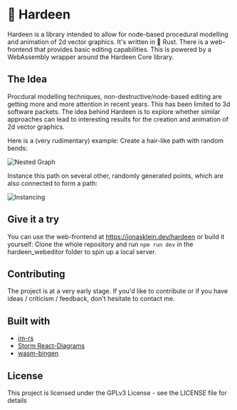# 🎩 Hardeen

Hardeen is a library intended to allow for node-based procedural modelling and animation of 2d vector graphics. It's written in 🦀 Rust. There is a web-frontend that provides basic editing capabilities. This is powered by a WebAssembly wrapper around the Hardeen Core library.

## The Idea

Procdural modelling techniques, non-destructive/node-based editing are getting more and more attention in recent years. This has been limited to 3d software packets. The idea behind Hardeen is to explore whether similar approaches can lead to interesting results for the creation and animation of 2d vector graphics.

Here is a (very rudimentary) example: Create a hair-like path with random bends:

![Nested Graph](https://jonasklein.dev/hardeen/example_1.png)

Instance this path on several other, randomly generated points, which are also connected to form a path:

![Instancing](https://jonasklein.dev/hardeen/example_3.png)

## Give it a try

You can use the web-frontend at https://jonasklein.dev/hardeen or build it yourself: Clone the whole repository and run `npm run dev` in the hardeen_webeditor folder to spin up a local server.

## Contributing

The project is at a very early stage. If you'd like to contribute or if you have ideas / criticism / feedback, don't hesitate to contact me.

## Built with

- [im-rs](https://docs.rs/crate/im/13.0.0)
- [Storm React-Diagrams](https://github.com/projectstorm/react-diagrams)
- [wasm-bingen](https://github.com/rustwasm/wasm-bindgen)

## License

This project is licensed under the GPLv3 License - see the LICENSE file for details
